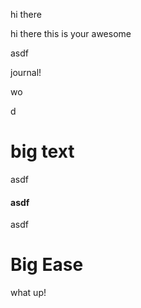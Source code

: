 hi there

hi there this is your awesome&#x20;

asdf

journal!

wo

d

# big text

asdf

#### asdf

asdf

# Big Ease

what up!